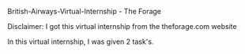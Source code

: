British-Airways-Virtual-Internship - The Forage

Disclaimer: I got this virtual internship from the theforage.com website

In this virtual internship, I was given 2 task's.
